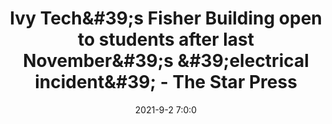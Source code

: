 ---
"title": "Ivy Tech&amp;#39;s Fisher Building open to students after last November&amp;#39;s &amp;#39;electrical incident&amp;#39; - The Star Press"
"date": "2021-9-2 7:0:0"
"feed_name": "GOOGLENEWSCONSTRUCTION"
"feed_website": "https://news.google.com/search?q=construction%2Bincident&hl=en-US&gl=US&ceid=US:en"
"feed_rss": "https://news.google.com/rss/search?q=construction%2Bincident&hl=en-US&gl=US&ceid=US:en"
"link": "https://www.thestarpress.com/story/news/education/2021/09/02/ivy-techs-fisher-building-open-students-construction-continues/5682946001/"
"file": "_posts/2021-1-1-f844445c71cb0f0dd36ecc0eea93012127cad61f.md"
"accident": "1"
"drilling": "0"
---